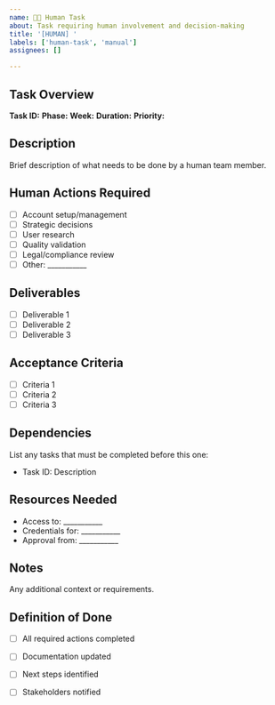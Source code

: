 ```yaml
---
name: 👨‍💻 Human Task
about: Task requiring human involvement and decision-making
title: '[HUMAN] '
labels: ['human-task', 'manual']
assignees: []

---
```


## Task Overview
**Task ID:** 
**Phase:** 
**Week:** 
**Duration:** 
**Priority:** 

## Description
Brief description of what needs to be done by a human team member.

## Human Actions Required
- [ ] Account setup/management
- [ ] Strategic decisions
- [ ] User research
- [ ] Quality validation
- [ ] Legal/compliance review
- [ ] Other: ___________

## Deliverables
- [ ] Deliverable 1
- [ ] Deliverable 2
- [ ] Deliverable 3

## Acceptance Criteria
- [ ] Criteria 1
- [ ] Criteria 2
- [ ] Criteria 3

## Dependencies
List any tasks that must be completed before this one:
- Task ID: Description

## Resources Needed
- Access to: ___________
- Credentials for: ___________
- Approval from: ___________

## Notes
Any additional context or requirements.

## Definition of Done
- [ ] All required actions completed
- [ ] Documentation updated
- [ ] Next steps identified
- [ ] Stakeholders notified

